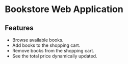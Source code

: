 # Bookstore Web Application

## Features
- Browse available books.
- Add books to the shopping cart.
- Remove books from the shopping cart.
- See the total price dynamically updated.